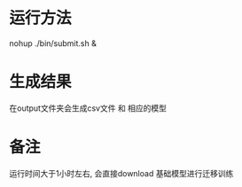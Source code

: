 # 运行方法
nohup ./bin/submit.sh &

# 生成结果
在output文件夹会生成csv文件 和 相应的模型

# 备注
运行时间大于1小时左右, 会直接download 基础模型进行迁移训练
